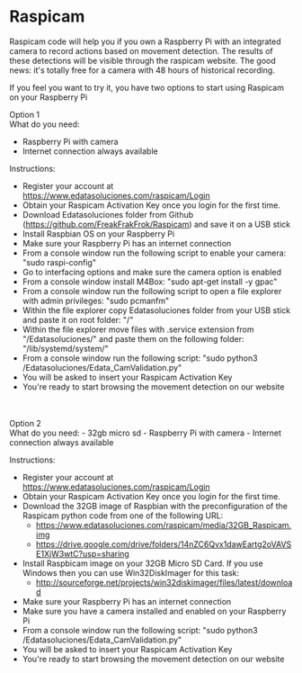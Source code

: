 # Raspicam

Raspicam code will help you if you own a Raspberry Pi with an integrated camera to record actions based on movement detection. The results of these detections will be visible through the raspicam website. The good news: it's totally free for a camera with 48 hours of historical recording.

If you feel you want to try it, you have two options to start using Raspicam on your Raspberry Pi

Option 1<br/>
What do you need:
- Raspberry Pi with camera
- Internet connection always available

Instructions:
- Register your account at https://www.edatasoluciones.com/raspicam/Login
- Obtain your Raspicam Activation Key once you login for the first time.
- Download Edatasoluciones folder from Github (https://github.com/FreakFrakFrok/Raspicam) and save it on a USB stick
- Install Raspbian OS on your Raspberry Pi
- Make sure your Raspberry Pi has an internet connection
- From a console window run the following script to enable your camera: "sudo raspi-config"
- Go to interfacing options and make sure the camera option is enabled
- From a console window install M4Box: "sudo apt-get install -y gpac"
- From a console window run the following script to open a file explorer with admin privileges: "sudo pcmanfm"
- Within the file explorer copy Edatasoluciones folder from your USB stick and paste it on root folder: "/" 
- Within the file explorer move files with .service extension from "/Edatasoluciones/" and paste them on the following folder: "/lib/systemd/system/"
- From a console window run the following script: "sudo python3 /Edatasoluciones/Edata_CamValidation.py"
- You will be asked to insert your Raspicam Activation Key
- You're ready to start browsing the movement detection on our website
<br/>
<br/>
Option 2<br/>
What do you need:
- 32gb micro sd
- Raspberry Pi with camera
- Internet connection always available

Instructions:
- Register your account at https://www.edatasoluciones.com/raspicam/Login
- Obtain your Raspicam Activation Key once you login for the first time.
- Download the 32GB image of Raspbian with the preconfiguration of the Raspicam python code from one of the following URL:
    - https://www.edatasoluciones.com/raspicam/media/32GB_Raspicam.img
    - https://drive.google.com/drive/folders/14nZC6Qvx1dawEartg2oVAVSE1XjW3wtC?usp=sharing
- Install Raspbicam image on your 32GB Micro SD Card. If you use Windows then you can use Win32DiskImager for this task:
    - http://sourceforge.net/projects/win32diskimager/files/latest/download
- Make sure your Raspberry Pi has an internet connection
- Make sure you have a camera installed and enabled on your Raspberry Pi
- From a console window run the following script: "sudo python3 /Edatasoluciones/Edata_CamValidation.py"
- You will be asked to insert your Raspicam Activation Key
- You're ready to start browsing the movement detection on our website

